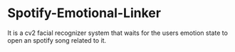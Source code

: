 # Spotify-Emotional-Linker
It is a cv2 facial recognizer system that waits for the users emotion state to open an spotify song related to it.

